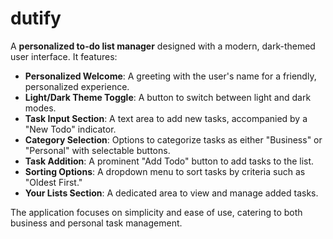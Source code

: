 # dutify

A **personalized to-do list manager** designed with a modern, dark-themed user interface. It features:

- **Personalized Welcome**: A greeting with the user's name for a friendly, personalized experience.
- **Light/Dark Theme Toggle**: A button to switch between light and dark modes.
- **Task Input Section**: A text area to add new tasks, accompanied by a "New Todo" indicator.
- **Category Selection**: Options to categorize tasks as either "Business" or "Personal" with selectable buttons.
- **Task Addition**: A prominent "Add Todo" button to add tasks to the list.
- **Sorting Options**: A dropdown menu to sort tasks by criteria such as "Oldest First."
- **Your Lists Section**: A dedicated area to view and manage added tasks.

The application focuses on simplicity and ease of use, catering to both business and personal task management.
